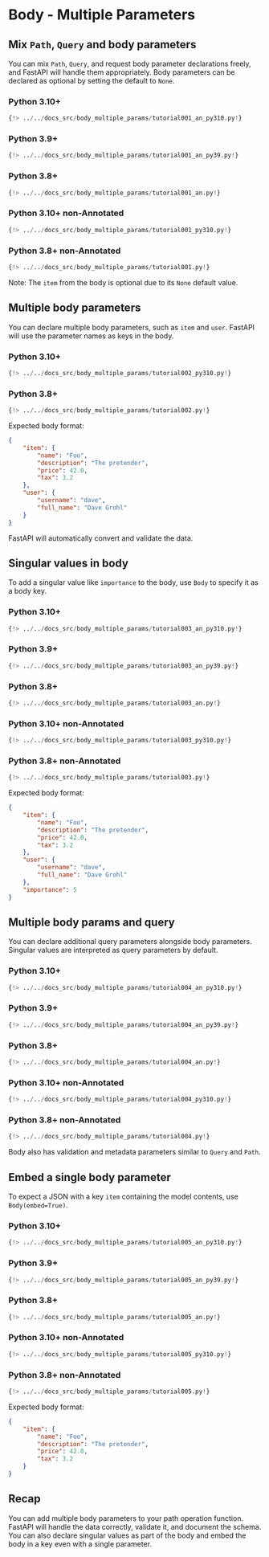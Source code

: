 # Body - Multiple Parameters

## Mix `Path`, `Query` and body parameters

You can mix `Path`, `Query`, and request body parameter declarations freely, and FastAPI will handle them appropriately. Body parameters can be declared as optional by setting the default to `None`.

### Python 3.10+

```Python
{!> ../../docs_src/body_multiple_params/tutorial001_an_py310.py!}
```

### Python 3.9+

```Python
{!> ../../docs_src/body_multiple_params/tutorial001_an_py39.py!}
```

### Python 3.8+

```Python
{!> ../../docs_src/body_multiple_params/tutorial001_an.py!}
```

### Python 3.10+ non-Annotated

```Python
{!> ../../docs_src/body_multiple_params/tutorial001_py310.py!}
```

### Python 3.8+ non-Annotated

```Python
{!> ../../docs_src/body_multiple_params/tutorial001.py!}
```

Note: The `item` from the body is optional due to its `None` default value.

## Multiple body parameters

You can declare multiple body parameters, such as `item` and `user`. FastAPI will use the parameter names as keys in the body.

### Python 3.10+

```Python
{!> ../../docs_src/body_multiple_params/tutorial002_py310.py!}
```

### Python 3.8+

```Python
{!> ../../docs_src/body_multiple_params/tutorial002.py!}
```

Expected body format:

```JSON
{
    "item": {
        "name": "Foo",
        "description": "The pretender",
        "price": 42.0,
        "tax": 3.2
    },
    "user": {
        "username": "dave",
        "full_name": "Dave Grohl"
    }
}
```

FastAPI will automatically convert and validate the data.

## Singular values in body

To add a singular value like `importance` to the body, use `Body` to specify it as a body key.

### Python 3.10+

```Python
{!> ../../docs_src/body_multiple_params/tutorial003_an_py310.py!}
```

### Python 3.9+

```Python
{!> ../../docs_src/body_multiple_params/tutorial003_an_py39.py!}
```

### Python 3.8+

```Python
{!> ../../docs_src/body_multiple_params/tutorial003_an.py!}
```

### Python 3.10+ non-Annotated

```Python
{!> ../../docs_src/body_multiple_params/tutorial003_py310.py!}
```

### Python 3.8+ non-Annotated

```Python
{!> ../../docs_src/body_multiple_params/tutorial003.py!}
```

Expected body format:

```JSON
{
    "item": {
        "name": "Foo",
        "description": "The pretender",
        "price": 42.0,
        "tax": 3.2
    },
    "user": {
        "username": "dave",
        "full_name": "Dave Grohl"
    },
    "importance": 5
}
```

## Multiple body params and query

You can declare additional query parameters alongside body parameters. Singular values are interpreted as query parameters by default.

### Python 3.10+

```Python
{!> ../../docs_src/body_multiple_params/tutorial004_an_py310.py!}
```

### Python 3.9+

```Python
{!> ../../docs_src/body_multiple_params/tutorial004_an_py39.py!}
```

### Python 3.8+

```Python
{!> ../../docs_src/body_multiple_params/tutorial004_an.py!}
```

### Python 3.10+ non-Annotated

```Python
{!> ../../docs_src/body_multiple_params/tutorial004_py310.py!}
```

### Python 3.8+ non-Annotated

```Python
{!> ../../docs_src/body_multiple_params/tutorial004.py!}
```

Body also has validation and metadata parameters similar to `Query` and `Path`.

## Embed a single body parameter

To expect a JSON with a key `item` containing the model contents, use `Body(embed=True)`.

### Python 3.10+

```Python
{!> ../../docs_src/body_multiple_params/tutorial005_an_py310.py!}
```

### Python 3.9+

```Python
{!> ../../docs_src/body_multiple_params/tutorial005_an_py39.py!}
```

### Python 3.8+

```Python
{!> ../../docs_src/body_multiple_params/tutorial005_an.py!}
```

### Python 3.10+ non-Annotated

```Python
{!> ../../docs_src/body_multiple_params/tutorial005_py310.py!}
```

### Python 3.8+ non-Annotated

```Python
{!> ../../docs_src/body_multiple_params/tutorial005.py!}
```

Expected body format:

```JSON
{
    "item": {
        "name": "Foo",
        "description": "The pretender",
        "price": 42.0,
        "tax": 3.2
    }
}
```

## Recap

You can add multiple body parameters to your path operation function. FastAPI will handle the data correctly, validate it, and document the schema. You can also declare singular values as part of the body and embed the body in a key even with a single parameter.